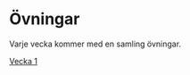 # Övningar
Varje vecka kommer med en samling övningar.

[Vecka 1](https://github.com/CalleFreme/Pythonprogrammering-for-AI-utveckling-HT24/blob/main/exercises/week1)